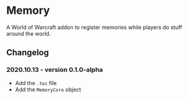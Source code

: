 # Memory

A World of Warcraft addon to register memories while players do stuff around the world.

## Changelog

### 2020.10.13 - version 0.1.0-alpha
* Add the `.toc` file
* Add the `MemoryCore` object
